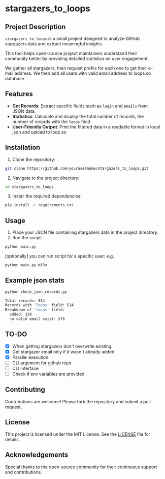 # stargazers_to_loops

## Project Description

`stargazers_to_loops` is a small project designed to analyze GitHub stargazers data and extract meaningful insights. 

This tool helps open-source project maintainers understand their community better by providing detailed statistics on user engagement.

We gather all stargazers, then request profile for each one to get their e-mail address.
We then add all users with valid email address to loops.so database

## Features

- **Get Records**: Extract specific fields such as `login` and `emails` from JSON data.
- **Statistics**: Calculate and display the total number of records, the number of records with the `loops` field.
- **User-Friendly Output**: Print the filtered data in a readable format in local json and upload to loop.so

## Installation

1. Clone the repository:
````bash
git clone https://github.com/yourusername/stargazers_to_loops.git
````
2. Navigate to the project directory:
````bash
cd stargazers_to_loops
````
3. Install the required dependencies:
````bash
pip install -r requirements.txt
````

## Usage

1. Place your JSON file containing stargazers data in the project directory.
2. Run the script:
````bash
python main.py
````
[optionally] you can run script for a specific user: e.g. 
````bash
python main.py m13v
````

## Example json stats
````bash
python check_json_records.py    
````
````bash
Total records: 514
Records with 'loops' field: 514
Breakdown of 'loops' field:
  added: 138
  no valid email exist: 376
````

## TO-DO

- [x] When getting stargazers don't overwrite existing
- [x] Get stargazer email only if it wasn't already added
- [x] Parallel execution
- [ ] CLI argument for github repo
- [ ] CLI interface
- [ ] Check if env variables are provided

## Contributing

Contributions are welcome! Please fork the repository and submit a pull request.

## License

This project is licensed under the MIT License. See the [LICENSE](LICENSE) file for details.

## Acknowledgements

Special thanks to the open-source community for their continuous support and contributions.

